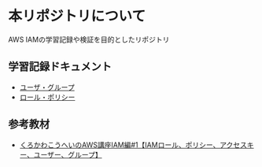 # 本リポジトリについて

AWS IAMの学習記録や検証を目的としたリポジトリ  

## 学習記録ドキュメント

- [ユーザ・グループ](https://github.com/YoshitoYanagihara/AWSIAMDocuments/blob/main/Lerning/UserAndGroup.md)
- [ロール・ポリシー](https://github.com/YoshitoYanagihara/AWSIAMDocuments/blob/main/Lerning/RoleAndPolicy.md)

## 参考教材

- [くろかわこうへいのAWS講座IAM編#1【IAMロール、ポリシー、アクセスキー、ユーザー、グループ】](https://www.youtube.com/watch?v=uMB1toQ9Z7A)  
